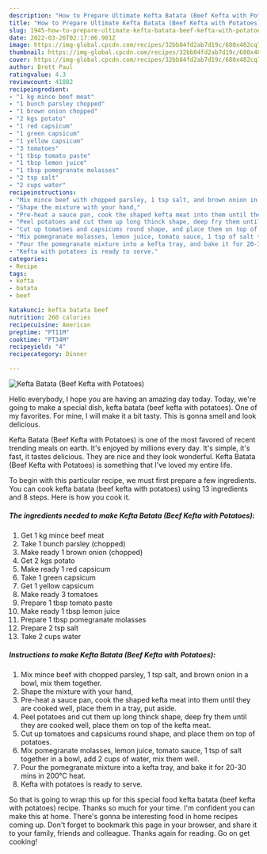 ```yaml
---
description: "How to Prepare Ultimate Kefta Batata (Beef Kefta with Potatoes)"
title: "How to Prepare Ultimate Kefta Batata (Beef Kefta with Potatoes)"
slug: 1945-how-to-prepare-ultimate-kefta-batata-beef-kefta-with-potatoes
date: 2022-03-26T02:17:06.901Z
image: https://img-global.cpcdn.com/recipes/32bb84fd2ab7d19c/680x482cq70/kefta-batata-beef-kefta-with-potatoes-recipe-main-photo.jpg
thumbnail: https://img-global.cpcdn.com/recipes/32bb84fd2ab7d19c/680x482cq70/kefta-batata-beef-kefta-with-potatoes-recipe-main-photo.jpg
cover: https://img-global.cpcdn.com/recipes/32bb84fd2ab7d19c/680x482cq70/kefta-batata-beef-kefta-with-potatoes-recipe-main-photo.jpg
author: Brett Paul
ratingvalue: 4.3
reviewcount: 41882
recipeingredient:
- "1 kg mince beef meat"
- "1 bunch parsley chopped"
- "1 brown onion chopped"
- "2 kgs potato"
- "1 red capsicum"
- "1 green capsicum"
- "1 yellow capsicum"
- "3 tomatoes"
- "1 tbsp tomato paste"
- "1 tbsp lemon juice"
- "1 tbsp pomegranate molasses"
- "2 tsp salt"
- "2 cups water"
recipeinstructions:
- "Mix mince beef with chopped parsley, 1 tsp salt, and brown onion in a bowl, mix them together."
- "Shape the mixture with your hand,"
- "Pre-heat a sauce pan, cook the shaped kefta meat into them until they are cooked well, place them in a tray, put aside."
- "Peel potatoes and cut them up long thinck shape, deep fry them until they are cooked well, place them on top of the kefta meat."
- "Cut up tomatoes and capsicums round shape, and place them on top of potatoes."
- "Mix pomegranate molasses, lemon juice, tomato sauce, 1 tsp of salt together in a bowl, add 2 cups of water, mix them well."
- "Pour the pomegranate mixture into a kefta tray, and bake it for 20-30 mins in 200°C heat."
- "Kefta with potatoes is ready to serve."
categories:
- Recipe
tags:
- kefta
- batata
- beef

katakunci: kefta batata beef 
nutrition: 260 calories
recipecuisine: American
preptime: "PT11M"
cooktime: "PT34M"
recipeyield: "4"
recipecategory: Dinner

---
```



![Kefta Batata (Beef Kefta with Potatoes)](https://img-global.cpcdn.com/recipes/32bb84fd2ab7d19c/680x482cq70/kefta-batata-beef-kefta-with-potatoes-recipe-main-photo.jpg)

Hello everybody, I hope you are having an amazing day today. Today, we're going to make a special dish, kefta batata (beef kefta with potatoes). One of my favorites. For mine, I will make it a bit tasty. This is gonna smell and look delicious.

Kefta Batata (Beef Kefta with Potatoes) is one of the most favored of recent trending meals on earth. It's enjoyed by millions every day. It's simple, it's fast, it tastes delicious. They are nice and they look wonderful. Kefta Batata (Beef Kefta with Potatoes) is something that I've loved my entire life.




To begin with this particular recipe, we must first prepare a few ingredients. You can cook kefta batata (beef kefta with potatoes) using 13 ingredients and 8 steps. Here is how you cook it.

<!--inarticleads1-->

##### The ingredients needed to make Kefta Batata (Beef Kefta with Potatoes):

1. Get 1 kg mince beef meat
1. Take 1 bunch parsley (chopped)
1. Make ready 1 brown onion (chopped)
1. Get 2 kgs potato
1. Make ready 1 red capsicum
1. Take 1 green capsicum
1. Get 1 yellow capsicum
1. Make ready 3 tomatoes
1. Prepare 1 tbsp tomato paste
1. Make ready 1 tbsp lemon juice
1. Prepare 1 tbsp pomegranate molasses
1. Prepare 2 tsp salt
1. Take 2 cups water




<!--inarticleads2-->

##### Instructions to make Kefta Batata (Beef Kefta with Potatoes):

1. Mix mince beef with chopped parsley, 1 tsp salt, and brown onion in a bowl, mix them together.
1. Shape the mixture with your hand,
1. Pre-heat a sauce pan, cook the shaped kefta meat into them until they are cooked well, place them in a tray, put aside.
1. Peel potatoes and cut them up long thinck shape, deep fry them until they are cooked well, place them on top of the kefta meat.
1. Cut up tomatoes and capsicums round shape, and place them on top of potatoes.
1. Mix pomegranate molasses, lemon juice, tomato sauce, 1 tsp of salt together in a bowl, add 2 cups of water, mix them well.
1. Pour the pomegranate mixture into a kefta tray, and bake it for 20-30 mins in 200°C heat.
1. Kefta with potatoes is ready to serve.




So that is going to wrap this up for this special food kefta batata (beef kefta with potatoes) recipe. Thanks so much for your time. I'm confident you can make this at home. There's gonna be interesting food in home recipes coming up. Don't forget to bookmark this page in your browser, and share it to your family, friends and colleague. Thanks again for reading. Go on get cooking!
